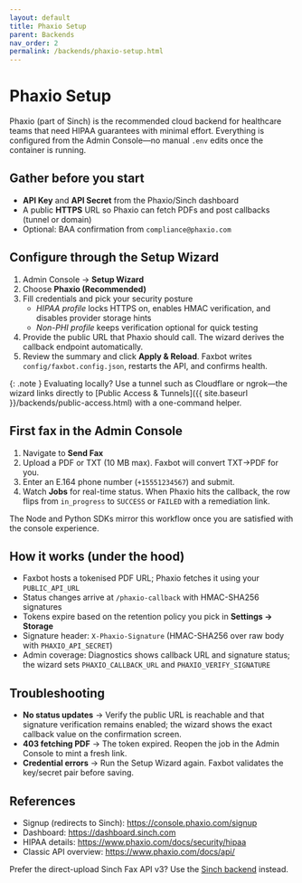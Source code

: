```yaml
---
layout: default
title: Phaxio Setup
parent: Backends
nav_order: 2
permalink: /backends/phaxio-setup.html
---
```


# Phaxio Setup

Phaxio (part of Sinch) is the recommended cloud backend for healthcare teams that need HIPAA guarantees with minimal effort. Everything is configured from the Admin Console—no manual `.env` edits once the container is running.

## Gather before you start

- **API Key** and **API Secret** from the Phaxio/Sinch dashboard
- A public **HTTPS** URL so Phaxio can fetch PDFs and post callbacks (tunnel or domain)
- Optional: BAA confirmation from `compliance@phaxio.com`

## Configure through the Setup Wizard

1. Admin Console → **Setup Wizard**
2. Choose **Phaxio (Recommended)**
3. Fill credentials and pick your security posture
   - *HIPAA profile* locks HTTPS on, enables HMAC verification, and disables provider storage hints
   - *Non-PHI profile* keeps verification optional for quick testing
4. Provide the public URL that Phaxio should call. The wizard derives the callback endpoint automatically.
5. Review the summary and click **Apply & Reload**. Faxbot writes `config/faxbot.config.json`, restarts the API, and confirms health.

{: .note }
Evaluating locally? Use a tunnel such as Cloudflare or ngrok—the wizard links directly to [Public Access & Tunnels]({{ site.baseurl }}/backends/public-access.html) with a one-command helper.

## First fax in the Admin Console

1. Navigate to **Send Fax**
2. Upload a PDF or TXT (10 MB max). Faxbot will convert TXT→PDF for you.
3. Enter an E.164 phone number (`+15551234567`) and submit.
4. Watch **Jobs** for real-time status. When Phaxio hits the callback, the row flips from `in_progress` to `SUCCESS` or `FAILED` with a remediation link.

The Node and Python SDKs mirror this workflow once you are satisfied with the console experience.

## How it works (under the hood)

- Faxbot hosts a tokenised PDF URL; Phaxio fetches it using your `PUBLIC_API_URL`
- Status changes arrive at `/phaxio-callback` with HMAC-SHA256 signatures
- Tokens expire based on the retention policy you pick in **Settings → Storage**
- Signature header: `X-Phaxio-Signature` (HMAC-SHA256 over raw body with `PHAXIO_API_SECRET`)
- Admin coverage: Diagnostics shows callback URL and signature status; the wizard sets `PHAXIO_CALLBACK_URL` and `PHAXIO_VERIFY_SIGNATURE`

## Troubleshooting

- **No status updates** → Verify the public URL is reachable and that signature verification remains enabled; the wizard shows the exact callback value on the confirmation screen.
- **403 fetching PDF** → The token expired. Reopen the job in the Admin Console to mint a fresh link.
- **Credential errors** → Run the Setup Wizard again. Faxbot validates the key/secret pair before saving.

## References

- Signup (redirects to Sinch): <https://console.phaxio.com/signup>
- Dashboard: <https://dashboard.sinch.com>
- HIPAA details: <https://www.phaxio.com/docs/security/hipaa>
- Classic API overview: <https://www.phaxio.com/docs/api/>

Prefer the direct-upload Sinch Fax API v3? Use the [Sinch backend](sinch-setup.html) instead.
